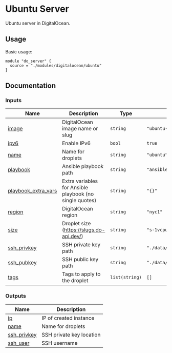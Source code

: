 
# Ubuntu Server

Ubuntu server in DigitalOcean.

## Usage

Basic usage:

```hcl
module "do_server" {
  source = "./modules/digitalocean/ubuntu"
}
```

## Documentation

<!-- BEGIN_TF_DOCS -->
### Inputs

| Name | Description | Type | Default | Required |
|------|-------------|------|---------|:--------:|
| <a name="input_image"></a> [image](#input\_image) | DigitalOcean image name or slug | `string` | `"ubuntu-22-04-x64"` | no |
| <a name="input_ipv6"></a> [ipv6](#input\_ipv6) | Enable IPv6 | `bool` | `true` | no |
| <a name="input_name"></a> [name](#input\_name) | Name for droplets | `string` | `"ubuntu"` | no |
| <a name="input_playbook"></a> [playbook](#input\_playbook) | Ansible playbook path | `string` | `"ansible/playbooks/ubuntu.yml"` | no |
| <a name="input_playbook_extra_vars"></a> [playbook\_extra\_vars](#input\_playbook\_extra\_vars) | Extra variables for Ansible playbook (no single quotes) | `string` | `"{}"` | no |
| <a name="input_region"></a> [region](#input\_region) | DigitalOcean region | `string` | `"nyc1"` | no |
| <a name="input_size"></a> [size](#input\_size) | Droplet size (https://slugs.do-api.dev/) | `string` | `"s-1vcpu-1gb"` | no |
| <a name="input_ssh_privkey"></a> [ssh\_privkey](#input\_ssh\_privkey) | SSH private key path | `string` | `"./data/ssh/autoinfra"` | no |
| <a name="input_ssh_pubkey"></a> [ssh\_pubkey](#input\_ssh\_pubkey) | SSH public key path | `string` | `"./data/ssh/autoinfra.pub"` | no |
| <a name="input_tags"></a> [tags](#input\_tags) | Tags to apply to the droplet | `list(string)` | `[]` | no |

### Outputs

| Name | Description |
|------|-------------|
| <a name="output_ip"></a> [ip](#output\_ip) | IP of created instance |
| <a name="output_name"></a> [name](#output\_name) | Name for droplets |
| <a name="output_ssh_privkey"></a> [ssh\_privkey](#output\_ssh\_privkey) | SSH private key location |
| <a name="output_ssh_user"></a> [ssh\_user](#output\_ssh\_user) | SSH username |
<!-- END_TF_DOCS -->